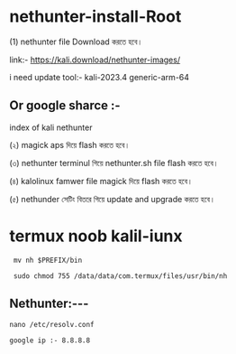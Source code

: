 # nethunter-install-Root

(1) nethunter file Download করতে হবে।
   
   link:-  https://kali.download/nethunter-images/ 
   
   i need update tool:-  kali-2023.4 generic-arm-64
   

 ## Or google sharce :-

 index of kali nethunter
 

(২) magick aps দিয়ে flash করতে হবে।

(৩) nethunter terminul গিয়ে nethunter.sh file flash করতে হবে।

(৪) kalolinux famwer file magick দিয়ে flash করতে হবে।

(৫) nethunder সেটিং বিতরে গিয়ে update and upgrade করতে হবে।

# termux noob kalil-iunx 

```  mv nh $PREFIX/bin ```

```  sudo chmod 755 /data/data/com.termux/files/usr/bin/nh ```

## Nethunter:--- 

``` nano /etc/resolv.conf ```

``` google ip :- 8.8.8.8 ```

